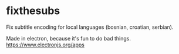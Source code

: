 # fixthesubs


Fix subtitle encoding for local languages (bosnian, croatian, serbian).

Made in electron, because it's fun to do bad things. https://www.electronjs.org/apps
